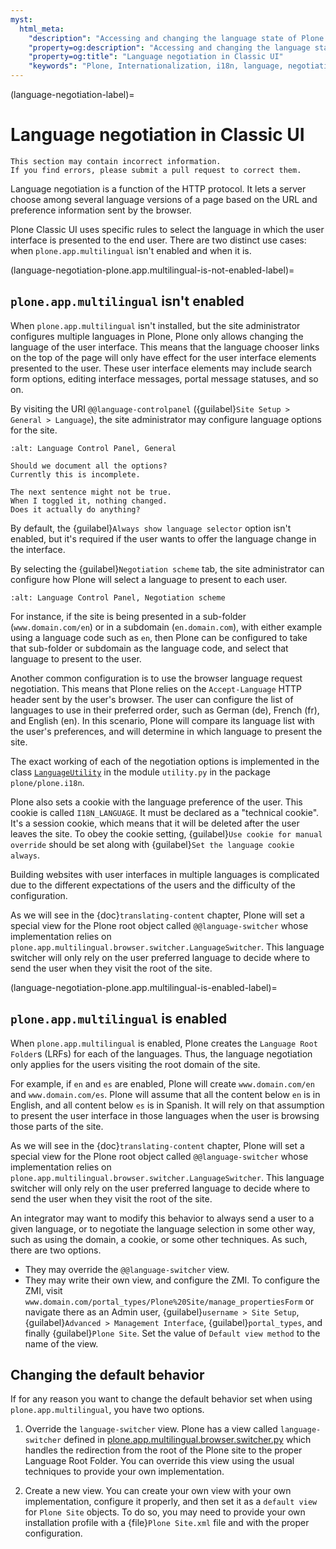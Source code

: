 ```yaml
---
myst:
  html_meta:
    "description": "Accessing and changing the language state of Plone programmatically."
    "property=og:description": "Accessing and changing the language state of Plone programmatically."
    "property=og:title": "Language negotiation in Classic UI"
    "keywords": "Plone, Internationalization, i18n, language, negotiation, translation, localization"
---
```


(language-negotiation-label)=

# Language negotiation in Classic UI

```{todo}
This section may contain incorrect information.
If you find errors, please submit a pull request to correct them.
```

Language negotiation is a function of the HTTP protocol.
It lets a server choose among several language versions of a page based on the URL and preference information sent by the browser.

Plone Classic UI uses specific rules to select the language in which the user interface is presented to the end user.
There are two distinct use cases: when `plone.app.multilingual` isn't enabled and when it is.


(language-negotiation-plone.app.multilingual-is-not-enabled-label)=

## `plone.app.multilingual` isn't enabled

When `plone.app.multilingual` isn't installed, but the site administrator configures multiple languages in Plone, Plone only allows changing the language of the user interface.
This means that the language chooser links on the top of the page will only have effect for the user interface elements presented to the user.
These user interface elements may include search form options, editing interface messages, portal message statuses, and so on.

By visiting the URI `@@language-controlpanel` ({guilabel}`Site Setup > General > Language`), the site administrator may configure language options for the site.

```{image} /_static/i18n-l10n/language-controlpanel-general.png
:alt: Language Control Panel, General
```

```{todo}
Should we document all the options?
Currently this is incomplete.
```

```{todo}
The next sentence might not be true.
When I toggled it, nothing changed.
Does it actually do anything?
```

By default, the {guilabel}`Always show language selector` option isn't enabled, but it's required if the user wants to offer the language change in the interface.

By selecting the {guilabel}`Negotiation scheme` tab, the site administrator can configure how Plone will select a language to present to each user.

```{image} /_static/i18n-l10n/language-controlpanel-negotiation-scheme.png
:alt: Language Control Panel, Negotiation scheme
```

For instance, if the site is being presented in a sub-folder (`www.domain.com/en`) or in a subdomain (`en.domain.com`), with either example using a language code such as `en`, then Plone can be configured to take that sub-folder or subdomain as the language code, and select that language to present to the user.

Another common configuration is to use the browser language request negotiation.
This means that Plone relies on the `Accept-Language` HTTP header sent by the user's browser.
The user can configure the list of languages to use in their preferred order, such as German (de), French (fr), and English (en).
In this scenario, Plone will compare its language list with the user's preferences, and will determine in which language to present the site.

The exact working of each of the negotiation options is implemented in the class [`LanguageUtility`](https://github.com/plone/plone.i18n/blob/fc05eb4c131574fd8a4353d5346e17866b3a5e2c/plone/i18n/utility.py#L73) in the module `utility.py` in the package `plone/plone.i18n`.

Plone also sets a cookie with the language preference of the user.
This cookie is called `I18N_LANGUAGE`.
It must be declared as a "technical cookie".
It's a session cookie, which means that it will be deleted after the user leaves the site.
To obey the cookie setting, {guilabel}`Use cookie for manual override` should be set along with {guilabel}`Set the language cookie always`.

Building websites with user interfaces in multiple languages is complicated due to the different expectations of the users and the difficulty of the configuration.

As we will see in the {doc}`translating-content` chapter, Plone will set a special view for the Plone root object called `@@language-switcher` whose implementation relies on `plone.app.multilingual.browser.switcher.LanguageSwitcher`.
This language switcher will only rely on the user preferred language to decide where to send the user when they visit the root of the site.


(language-negotiation-plone.app.multilingual-is-enabled-label)=

## `plone.app.multilingual` is enabled

When `plone.app.multilingual` is enabled, Plone creates the `Language Root Folder`s (LRFs) for each of the languages.
Thus, the language negotiation only applies for the users visiting the root domain of the site.

For example, if `en` and `es` are enabled, Plone will create `www.domain.com/en` and `www.domain.com/es`.
Plone will assume that all the content below `en` is in English, and all content below `es` is in Spanish.
It will rely on that assumption to present the user interface in those languages when the user is browsing those parts of the site.

As we will see in the {doc}`translating-content` chapter, Plone will set a special view for the Plone root object called `@@language-switcher` whose implementation relies on `plone.app.multilingual.browser.switcher.LanguageSwitcher`.
This language switcher will only rely on the user preferred language to decide where to send the user when they visit the root of the site.

An integrator may want to modify this behavior to always send a user to a given language, or to negotiate the language selection in some other way, such as using the domain, a cookie, or some other techniques.
As such, there are two options.

-   They may override the `@@language-switcher` view.
-   They may write their own view, and configure the ZMI.
    To configure the ZMI, visit `www.domain.com/portal_types/Plone%20Site/manage_propertiesForm` or navigate there as an Admin user, {guilabel}`username > Site Setup`, {guilabel}`Advanced > Management Interface`, {guilabel}`portal_types`, and finally {guilabel}`Plone Site`.
    Set the value of `Default view method` to the name of the view.


## Changing the default behavior

If for any reason you want to change the default behavior set when using `plone.app.multilingual`, you have two options.

1.  Override the `language-switcher` view.
    Plone has a view called `language-switcher` defined in [plone.app.multilingual.browser.switcher.py](https://github.com/plone/plone.app.multilingual/blob/master/src/plone/app/multilingual/browser/switcher.py) which handles the redirection from the root of the Plone site to the proper Language Root Folder.
    You can override this view using the usual techniques to provide your own implementation.

1.  Create a new view.
    You can create your own view with your own implementation, configure it properly, and then set it as a `default view` for `Plone Site` objects.
    To do so, you may need to provide your own installation profile with a {file}`Plone Site.xml` file and with the proper configuration.
